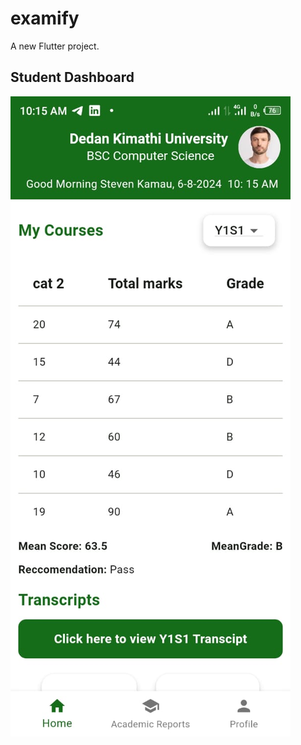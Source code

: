 # examify

A new Flutter project.

## Student Dashboard
![alt text](Assets/Images/studentdashboard.jpeg)
